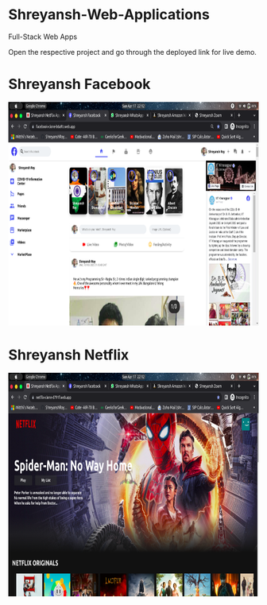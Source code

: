 # Shreyansh-Web-Applications
Full-Stack Web Apps

Open the respective project and go through the deployed link for live demo.

# Shreyansh Facebook

<img src="https://github.com/ShreyanshRoyGeek/Java-Logical_Programming/blob/main/shreyansh_fb.png?raw=true" width="800" height="450"/>

# Shreyansh Netflix

<img src="https://github.com/ShreyanshRoyGeek/Java-Logical_Programming/blob/main/shreyansh_netflix.png?raw=true" width="800" height="450"/>







